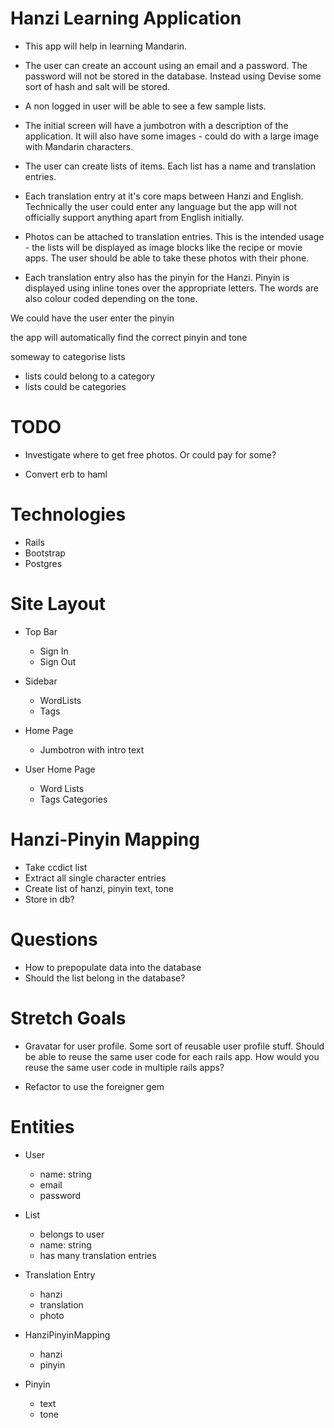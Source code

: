 # Hanzi Learning Application

* This app will help in learning Mandarin.

* The user can create an account using an email and a password. The password will not be stored in the database. Instead using Devise some sort of hash and salt will be stored.

* A non logged in user will be able to see a few sample lists. 

* The initial screen will have a jumbotron with a description of the application. It will also have some images - could do with a large image with Mandarin characters.

* The user can create lists of items. Each list has a name and translation entries.

* Each translation entry at it's core maps between Hanzi and English. Technically the user could enter any language but the app will not officially support anything apart from English initially.

* Photos can be attached to translation entries. This is the intended usage - the lists will be displayed as image blocks like the recipe or movie apps. The user should be able to take these photos with their phone.

* Each translation entry also has the pinyin for the Hanzi. Pinyin is displayed using inline tones over the appropriate letters. The words are also colour coded depending on the tone.

We could have the user enter the pinyin

the app will automatically find the correct pinyin and tone

someway to categorise lists
  - lists could belong to a category
  - lists could be categories

# TODO

* Investigate where to get free photos. Or could pay for some?

* Convert erb to haml

# Technologies

* Rails
* Bootstrap
* Postgres

# Site Layout

* Top Bar
  - Sign In
  - Sign Out

* Sidebar
  - WordLists
  - Tags

* Home Page
  - Jumbotron with intro text

* User Home Page
  - Word Lists
  - Tags Categories


# Hanzi-Pinyin Mapping

* Take ccdict list
* Extract all single character entries
* Create list of hanzi, pinyin text, tone
* Store in db?

# Questions

* How to prepopulate data into the database
* Should the list belong in the database?

# Stretch Goals

* Gravatar for user profile. Some sort of reusable user profile stuff. Should be able to reuse the same user code for each rails app. How would you reuse the same user code in multiple rails apps?

* Refactor to use the foreigner gem

# Entities

* User
  - name: string
  - email
  - password

* List
  - belongs to user
  - name: string
  - has many translation entries

* Translation Entry
  - hanzi
  - translation
  - photo

* HanziPinyinMapping
  - hanzi
  - pinyin

* Pinyin
  - text
  - tone